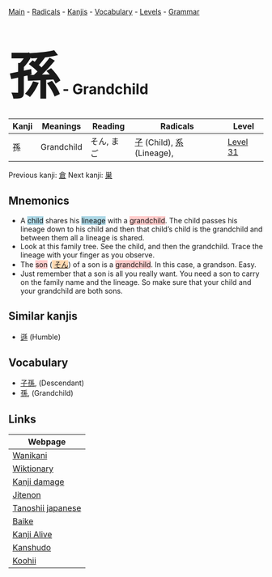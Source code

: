 <style> bigfont {font-size: 100px}</style>
[Main](../index.md) -
[Radicals](../radicals.md) -
[Kanjis](../kanjis.md) -
[Vocabulary](../vocabulary.md) -
[Levels](../levels.md) -
[Grammar](../grammar.md)
# <bigfont> 孫</bigfont> - Grandchild 

| Kanji | Meanings | Reading | Radicals | Level |
| --- | --- | --- | --- | --- |
| 孫 | Grandchild | そん, まご | [子](../radicals/子.md) (Child), [系](../radicals/系.md) (Lineage),  | [Level 31](../levels/wk_level31.md) |

Previous kanji: [倉](倉.md) Next kanji: [巣](巣.md) 

## Mnemonics
 * A <span style="background-color:#ADD8E6"> child</span> shares his <span style="background-color:#ADD8E6"> lineage</span> with a <span style="background-color:#ffcccb"> grandchild</span>. The child passes his lineage down to his child and then that child’s child is the grandchild and between them all a lineage is shared.
* Look at this family tree. See the child, and then the grandchild. Trace the lineage with your finger as you observe.
* The <span style="background-color:#ffcccb"> son</span> (<span style="background-color:#fed8b1"> [そん](https://jisho.org/search/そん)</span>) of a son is a <span style="background-color:#ffcccb"> grandchild</span>. In this case, a grandson. Easy.
* Just remember that a son is all you really want. You need a son to carry on the family name and the lineage. So make sure that your child and your grandchild are both sons.


## Similar kanjis
 * [遜](遜.md) (Humble)


## Vocabulary
 * [子孫](../vocabulary/孫.md), (Descendant)
* [孫](../vocabulary/孫.md), (Grandchild)



## Links 

| Webpage |
| --- |
| [Wanikani          ](https://www.wanikani.com/kanji/孫) |
| [Wiktionary        ](https://en.wiktionary.org/wiki/孫) |
| [Kanji damage      ](http://www.kanjidamage.com/kanji/search?utf8=✓&q=孫) |
| [Jitenon           ](https://jitenon.com/kanji/孫) |
| [Tanoshii japanese ](https://www.tanoshiijapanese.com/dictionary/kanji.cfm?k=孫) |
| [Baike             ](https://baike.baidu.com/item/孫) |
| [Kanji Alive       ](https://app.kanjialive.com/孫) |
| [Kanshudo          ](https://www.kanshudo.com/searchmn?q=孫) |
| [Koohii            ](https://kanji.koohii.com/study/kanji/孫) |
